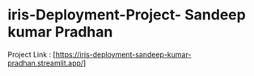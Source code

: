 # iris-Deployment-Project- Sandeep kumar Pradhan

Project Link : [https://iris-deployment-sandeep-kumar-pradhan.streamlit.app/]
